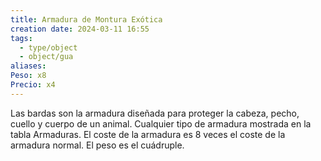 ```yaml
---
title: Armadura de Montura Exótica
creation date: 2024-03-11 16:55
tags:
  - type/object
  - object/gua
aliases: 
Peso: x8
Precio: x4
---
```

Las bardas son la armadura diseñada para proteger la cabeza, pecho, cuello y cuerpo de un animal. Cualquier tipo de armadura mostrada en la tabla Armaduras.
El coste de la armadura es 8 veces el coste de la armadura normal. El peso es el cuádruple.